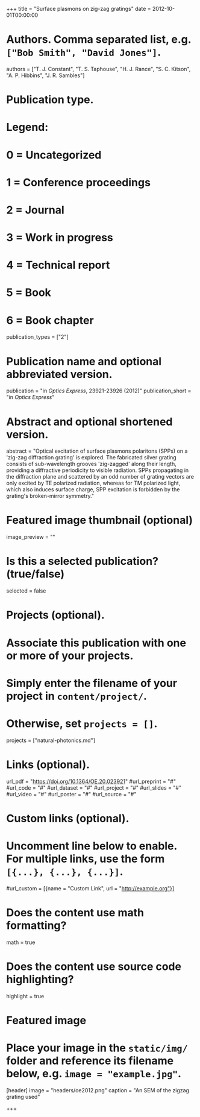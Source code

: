+++
title = "Surface plasmons on zig-zag gratings"
date = 2012-10-01T00:00:00

# Authors. Comma separated list, e.g. `["Bob Smith", "David Jones"]`.
authors = ["T. J. Constant", "T. S. Taphouse", "H. J. Rance", "S. C. Kitson", "A. P. Hibbins", "J. R. Sambles"]

# Publication type.
# Legend:
# 0 = Uncategorized
# 1 = Conference proceedings
# 2 = Journal
# 3 = Work in progress
# 4 = Technical report
# 5 = Book
# 6 = Book chapter
publication_types = ["2"]

# Publication name and optional abbreviated version.
publication = "in *Optics Express*,  23921-23926 (2012)"
publication_short = "in *Optics Express*"

# Abstract and optional shortened version.
abstract = "Optical excitation of surface plasmons polaritons (SPPs) on a 'zig-zag diffraction grating' is explored. The fabricated silver grating consists of sub-wavelength grooves 'zig-zagged' along their length, providing a diffractive periodicity to visible radiation. SPPs propagating in the diffraction plane and scattered by an odd number of grating vectors are only excited by TE polarized radiation, whereas for TM polarized light, which also induces surface charge, SPP excitation is forbidden by the grating's broken-mirror symmetry."

# Featured image thumbnail (optional)
image_preview = ""

# Is this a selected publication? (true/false)
selected = false

# Projects (optional).
#   Associate this publication with one or more of your projects.
#   Simply enter the filename of your project in `content/project/`.
#   Otherwise, set `projects = []`.
projects = ["natural-photonics.md"]

# Links (optional).
url_pdf = "https://doi.org/10.1364/OE.20.023921"
#url_preprint = "#"
#url_code = "#"
#url_dataset = "#"
#url_project = "#"
#url_slides = "#"
#url_video = "#"
#url_poster = "#"
#url_source = "#"

# Custom links (optional).
#   Uncomment line below to enable. For multiple links, use the form `[{...}, {...}, {...}]`.
#url_custom = [{name = "Custom Link", url = "http://example.org"}]

# Does the content use math formatting?
math = true

# Does the content use source code highlighting?
highlight = true

# Featured image
# Place your image in the `static/img/` folder and reference its filename below, e.g. `image = "example.jpg"`.
[header]
image = "headers/oe2012.png"
caption = "An SEM of the zigzag grating used"

+++

